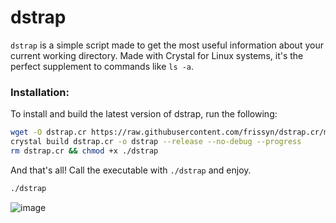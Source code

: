 # dstrap

`dstrap` is a simple script made to get the most useful information about your current working directory. Made with Crystal for Linux systems, it's the perfect supplement to commands like `ls -a`.

### Installation:

To install and build the latest version of dstrap, run the following:

```bash
wget -O dstrap.cr https://raw.githubusercontent.com/frissyn/dstrap.cr/main/dstrap.cr
crystal build dstrap.cr -o dstrap --release --no-debug --progress
rm dstrap.cr && chmod +x ./dstrap
```

And that's all! Call the executable with `./dstrap` and enjoy.

```bash
./dstrap
```

![image](https://storage.googleapis.com/replit/images/1620914500866_ce41616884e027118ab8987828e45520.png)